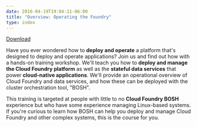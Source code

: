 ```yaml
---
date: 2016-04-19T19:04:11-06:00
title: "Overview: Operating the Foundry"
type: index
---
```


<a href="/public/cf-oss-training/operator/student-zip/cf-oss-operator.zip" target="_blank"><i class="fa fa-download"> </i> Download</a>

Have you ever wondered how to **deploy and operate** a platform that's designed to deploy and operate applications? Join us and find out how with a hands-on training workshop. We'll teach you how to **deploy and manage the Cloud Foundry platform** as well as the **stateful data services** that power **cloud-native applications**. We'll provide an operational overview of Cloud Foundry and data services, and how these can be deployed with the cluster orchestration tool, "BOSH".

This training is targeted at people with little to no **Cloud Foundry BOSH** experience but who have some experience managing Linux-based systems. If you're curious to learn how BOSH can help you deploy and manage Cloud Foundry and other complex systems, this is the course for you.
